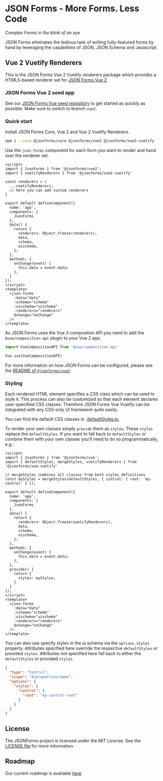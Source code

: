 
# JSON Forms - More Forms. Less Code

*Complex Forms in the blink of an eye*

JSON Forms eliminates the tedious task of writing fully-featured forms by hand by leveraging the capabilities of JSON, JSON Schema and Javascript.

## Vue 2 Vuetify Renderers

This is the JSON Forms Vue 2 Vuetify renderers package which provides a HTML5-based renderer set for [JSON Forms Vue 2](https://github.com/eclipsesource/jsonforms/blob/master/packages/vue2).

### JSON Forms Vue 2 seed app

See our [JSON Forms Vue seed repository](https://github.com/eclipsesource/jsonforms-vue-seed/tree/vue2) to get started as quickly as possible.
Make sure to switch to branch `vue2`.

### Quick start

Install JSON Forms Core, Vue 2 and Vue 2 Vuetify Renderers.

```bash
npm i --save @jsonforms/core @jsonforms/vue2 @jsonforms/vue2-vuetify
```

Use the `json-forms` component for each form you want to render and hand over the renderer set.

```vue
<script>
import { JsonForms } from '@jsonforms/vue2';
import { vuetifyRenderers } from '@jsonforms/vue2-vuetify'

const renderers = [
  ...vuetifyRenderers,
  // here you can add custom renderers
]

export default defineComponent({
  name: 'app',
  components: {
    JsonForms
  },
  data() {
    return {
      renderers: Object.freeze(renderers),
      data,
      schema,
      uischema,
    };
  },
  methods: {
    onChange(event) {
      this.data = event.data;
    },
  }
});
</script>
<template>
  <json-forms
    :data="data"
    :schema="schema"
    :uischema="uischema"
    :renderers="renderers"
    @change="onChange"
  />
</template>
```

As JSON Forms uses the Vue 3 composition API you need to add the `@vue/composition-api` plugin to your Vue 2 app.

```ts
import VueCompositionAPI from '@vue/composition-api'

Vue.use(VueCompositionAPI)
```

For more information on how JSON Forms can be configured, please see the [README of `@jsonforms/vue2`](../vue2/README.md).

### Styling

Each rendered HTML element specifies a CSS class which can be used to style it.
This process can also be customized so that each element declares user-specified CSS classes.
Therefore JSON Forms Vue Vuetify can be integrated with any CSS-only UI framework quite easily.

You can find the default CSS classes in `[defaultStyles.ts](src/styles/defaultStyles.ts).

To render your own classes simply `provide` them as `styles`.
These `styles` replace the `defaultStyles`.
If you want to fall back to `defaultStyles` or combine them with your own classes you'll need to do so programmatically, e.g.:

```vue
<script>
import { JsonForms } from '@jsonforms/vue';
import { defaultStyles, mergeStyles, vuetifyRenderers } from '@jsonforms/vue-vuetify'

// mergeStyles combines all classes from both styles definitions
const myStyles = mergeStyles(defaultStyles, { control: { root: 'my-control' } });

export default defineComponent({
  name: 'app',
  components: {
    JsonForms
  },
  data() {
    return {
      renderers: Object.freeze(vuetifyRenderers),
      data,
      schema,
      uischema,
    };
  },
  methods: {
    onChange(event) {
      this.data = event.data;
    },
  },
  provide() {
    return {
      styles: myStyles;
    }
  }
});
</script>
<template>
  <json-forms
    :data="data"
    :schema="schema"
    :uischema="uischema"
    :renderers="renderers"
    @change="onChange"
  />
</template>
```

You can also use specify styles in the ui schema via the `options.styles` property.
Attributes specified here override the respective `defaultStyles` or provided `styles`.
Attributes not specified here fall back to either the `defaultStyles` or provided `styles`.

```json
{
  "type": "Control",
  "scope": "#/properties/name",
  "options": {
    "styles": {
      "control": {
        "root": "my-control-root"
      }
    }
  }
}
```

## License

The JSONForms project is licensed under the MIT License. See the [LICENSE file](https://github.com/eclipsesource/jsonforms/blob/master/LICENSE) for more information.

## Roadmap

Our current roadmap is available [here](https://github.com/eclipsesource/jsonforms/blob/master/ROADMAP.md).
